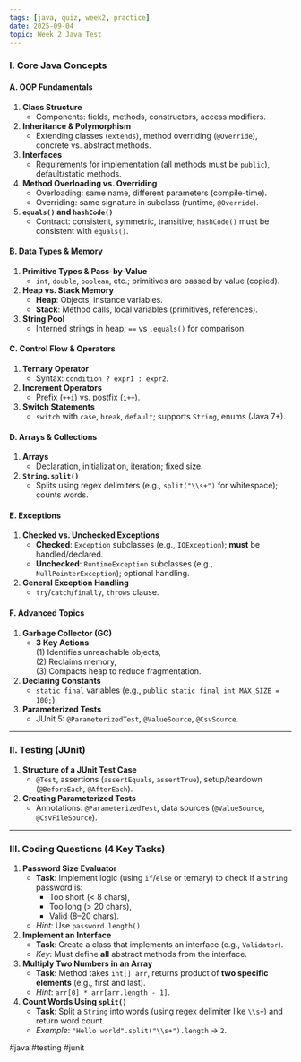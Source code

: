 ```yaml
---
tags: [java, quiz, week2, practice]
date: 2025-09-04
topic: Week 2 Java Test
---
```



### **I. Core Java Concepts**  
#### **A. OOP Fundamentals**  
1. **Class Structure**  
   - Components: fields, methods, constructors, access modifiers.  
2. **Inheritance & Polymorphism**  
   - Extending classes (`extends`), method overriding (`@Override`), concrete vs. abstract methods.  
3. **Interfaces**  
   - Requirements for implementation (all methods must be `public`), default/static methods.  
4. **Method Overloading vs. Overriding**  
   - Overloading: same name, different parameters (compile-time).  
   - Overriding: same signature in subclass (runtime, `@Override`).  
5. **`equals()` and `hashCode()`**  
   - Contract: consistent, symmetric, transitive; `hashCode()` must be consistent with `equals()`.  

#### **B. Data Types & Memory**  
1. **Primitive Types & Pass-by-Value**  
   - `int`, `double`, `boolean`, etc.; primitives are passed by value (copied).  
2. **Heap vs. Stack Memory**  
   - **Heap**: Objects, instance variables.  
   - **Stack**: Method calls, local variables (primitives, references).  
3. **String Pool**  
   - Interned strings in heap; `==` vs `.equals()` for comparison.  

#### **C. Control Flow & Operators**  
1. **Ternary Operator**  
   - Syntax: `condition ? expr1 : expr2`.  
2. **Increment Operators**  
   - Prefix (`++i`) vs. postfix (`i++`).  
3. **Switch Statements**  
   - `switch` with `case`, `break`, `default`; supports `String`, enums (Java 7+).  

#### **D. Arrays & Collections**  
1. **Arrays**  
   - Declaration, initialization, iteration; fixed size.  
2. **`String.split()`**  
   - Splits using regex delimiters (e.g., `split("\\s+")` for whitespace); counts words.  

#### **E. Exceptions**  
1. **Checked vs. Unchecked Exceptions**  
   - **Checked**: `Exception` subclasses (e.g., `IOException`); **must** be handled/declared.  
   - **Unchecked**: `RuntimeException` subclasses (e.g., `NullPointerException`); optional handling.  
2. **General Exception Handling**  
   - `try`/`catch`/`finally`, `throws` clause.  

#### **F. Advanced Topics**  
1. **Garbage Collector (GC)**  
   - **3 Key Actions**:  
     (1) Identifies unreachable objects,  
     (2) Reclaims memory,  
     (3) Compacts heap to reduce fragmentation.  
2. **Declaring Constants**  
   - `static final` variables (e.g., `public static final int MAX_SIZE = 100;`).  
3. **Parameterized Tests**  
   - JUnit 5: `@ParameterizedTest`, `@ValueSource`, `@CsvSource`.  

---

### **II. Testing (JUnit)**  
1. **Structure of a JUnit Test Case**  
   - `@Test`, assertions (`assertEquals`, `assertTrue`), setup/teardown (`@BeforeEach`, `@AfterEach`).  
2. **Creating Parameterized Tests**  
   - Annotations: `@ParameterizedTest`, data sources (`@ValueSource`, `@CsvFileSource`).  

---

### **III. Coding Questions (4 Key Tasks)**  
1. **Password Size Evaluator**  
   - **Task**: Implement logic (using `if`/`else` or ternary) to check if a `String` password is:  
     - Too short (< 8 chars),  
     - Too long (> 20 chars),  
     - Valid (8–20 chars).  
   - *Hint*: Use `password.length()`.  
2. **Implement an Interface**  
   - **Task**: Create a class that implements an interface (e.g., `Validator`).  
   - *Key*: Must define **all** abstract methods from the interface.  
3. **Multiply Two Numbers in an Array**  
   - **Task**: Method takes `int[] arr`, returns product of **two specific elements** (e.g., first and last).  
   - *Hint*: `arr[0] * arr[arr.length - 1]`.  
4. **Count Words Using `split()`**  
   - **Task**: Split a `String` into words (using regex delimiter like `\\s+`) and return word count.  
   - *Example*: `"Hello world".split("\\s+").length` → `2`.  

#java #testing #junit

